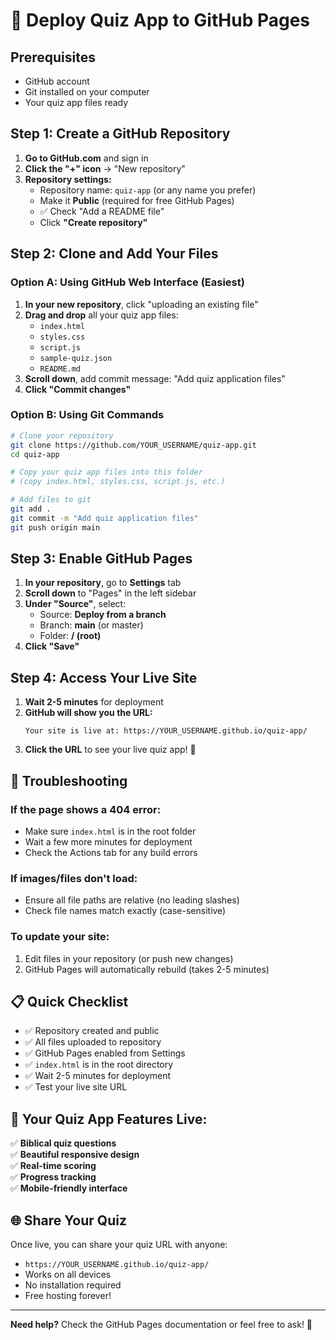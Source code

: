 # 🚀 Deploy Quiz App to GitHub Pages

## Prerequisites
- GitHub account
- Git installed on your computer
- Your quiz app files ready

## Step 1: Create a GitHub Repository

1. **Go to GitHub.com** and sign in
2. **Click the "+" icon** → "New repository"
3. **Repository settings:**
   - Repository name: `quiz-app` (or any name you prefer)
   - Make it **Public** (required for free GitHub Pages)
   - ✅ Check "Add a README file" 
   - Click **"Create repository"**

## Step 2: Clone and Add Your Files

### Option A: Using GitHub Web Interface (Easiest)

1. **In your new repository**, click "uploading an existing file"
2. **Drag and drop** all your quiz app files:
   - `index.html`
   - `styles.css` 
   - `script.js`
   - `sample-quiz.json`
   - `README.md`
3. **Scroll down**, add commit message: "Add quiz application files"
4. **Click "Commit changes"**

### Option B: Using Git Commands

```bash
# Clone your repository
git clone https://github.com/YOUR_USERNAME/quiz-app.git
cd quiz-app

# Copy your quiz app files into this folder
# (copy index.html, styles.css, script.js, etc.)

# Add files to git
git add .
git commit -m "Add quiz application files"
git push origin main
```

## Step 3: Enable GitHub Pages

1. **In your repository**, go to **Settings** tab
2. **Scroll down** to "Pages" in the left sidebar
3. **Under "Source"**, select:
   - Source: **Deploy from a branch**
   - Branch: **main** (or master)
   - Folder: **/ (root)**
4. **Click "Save"**

## Step 4: Access Your Live Site

1. **Wait 2-5 minutes** for deployment
2. **GitHub will show you the URL:**
   ```
   Your site is live at: https://YOUR_USERNAME.github.io/quiz-app/
   ```
3. **Click the URL** to see your live quiz app! 🎉

## 🔧 Troubleshooting

### If the page shows a 404 error:
- Make sure `index.html` is in the root folder
- Wait a few more minutes for deployment
- Check the Actions tab for any build errors

### If images/files don't load:
- Ensure all file paths are relative (no leading slashes)
- Check file names match exactly (case-sensitive)

### To update your site:
1. Edit files in your repository (or push new changes)
2. GitHub Pages will automatically rebuild (takes 2-5 minutes)

## 📋 Quick Checklist

- ✅ Repository created and public
- ✅ All files uploaded to repository
- ✅ GitHub Pages enabled from Settings
- ✅ `index.html` is in the root directory
- ✅ Wait 2-5 minutes for deployment
- ✅ Test your live site URL

## 🎯 Your Quiz App Features Live:

✅ **Biblical quiz questions**  
✅ **Beautiful responsive design**  
✅ **Real-time scoring**  
✅ **Progress tracking**  
✅ **Mobile-friendly interface**  

## 🌐 Share Your Quiz

Once live, you can share your quiz URL with anyone:
- `https://YOUR_USERNAME.github.io/quiz-app/`
- Works on all devices
- No installation required
- Free hosting forever!

---

**Need help?** Check the GitHub Pages documentation or feel free to ask! 🚀 